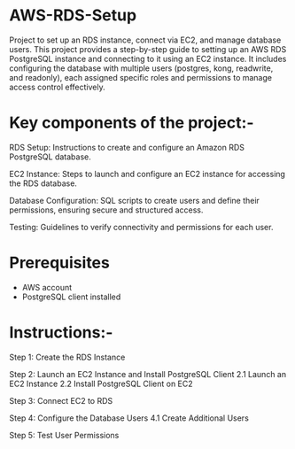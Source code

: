 # AWS-RDS-Setup
Project to set up an RDS instance, connect via EC2, and manage database users.
This project provides a step-by-step guide to setting up an AWS RDS PostgreSQL instance and connecting to it using an EC2 instance. It includes configuring the database with multiple users (postgres, kong, readwrite, and readonly), each assigned specific roles and permissions to manage access control effectively.

# Key components of the project:-
RDS Setup: Instructions to create and configure an Amazon RDS PostgreSQL database.

EC2 Instance: Steps to launch and configure an EC2 instance for accessing the RDS database.

Database Configuration: SQL scripts to create users and define their permissions, ensuring secure and structured access.

Testing: Guidelines to verify connectivity and permissions for each user.

# Prerequisites
- AWS account
- PostgreSQL client installed

  
# Instructions:-

Step 1: Create the RDS Instance

Step 2: Launch an EC2 Instance and Install PostgreSQL Client
       2.1 Launch an EC2 Instance
       2.2 Install PostgreSQL Client on EC2

Step 3: Connect EC2 to RDS

Step 4: Configure the Database Users
       4.1 Create Additional Users

Step 5: Test User Permissions
